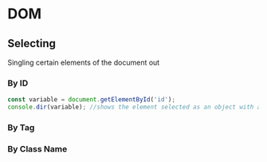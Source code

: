 # DOM

## Selecting

Singling certain elements of the document out

### By ID

```javascript
const variable = document.getElementById('id');
console.dir(variable); //shows the element selected as an object with a list of properties
```

### By Tag

### By Class Name